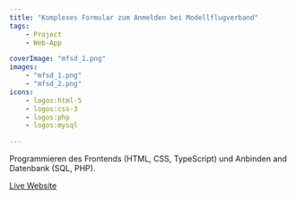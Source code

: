 ```yaml
---
title: "Komplexes Formular zum Anmelden bei Modellflugverband"
tags: 
    - Project
    - Web-App

coverImage: "mfsd_1.png"
images:
    - "mfsd_1.png"
    - "mfsd_2.png"
icons:
    - logos:html-5
    - logos:css-3
    - logos:php
    - logos:mysql

---
```



Programmieren des Frontends (HTML, CSS, TypeScript) und Anbinden and Datenbank (SQL, PHP).

[Live Website](https://www.mfsd.de/flugbetrieb-im-verbandsrahmen-des-mfsd/anzeige-oder-ausweisung-eines-gelaendes/)